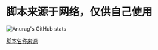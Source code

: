 #  脚本来源于网络，仅供自己使用
![Anurag's GitHub stats](https://github-readme-stats.vercel.app/api?username=Aurora209&theme=dark&show_icons=true)
<!-- (https://github.com/anuraghazra/github-readme-stats) -->
[脚本名称来源](https://github.com/Aurora209/Scripts/blob/main/docker/Scripts.md)